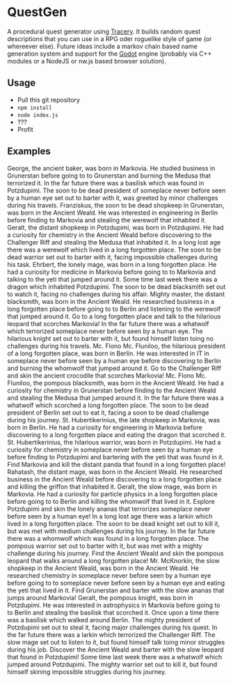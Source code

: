 # QuestGen
A procedural quest generator using [Tracery](http://tracery.io/). It builds random quest descriptions that you can use in a RPG oder roguelike style of game (or whereever else).
Future ideas include a markov chain based name generation system and support for the [Godot](https://godotengine.org/) engine (probably via C++ modules or a NodeJS or nw.js based browser solution).

## Usage
* Pull this git repository
* `npm install`
* `node index.js`
* ???
* Profit

## Examples
George, the ancient baker, was born in Markovia. He studied business in Grunerstan before going to to Grunerstan and burning the Medusa that terrorized it.
In the far future there was a basilisk which was found in Potzdupimi. The soon to be dead president of someplace never before seen by a human eye set out to barter with it, was greeted by minor challenges during his travels.
Franziskus, the soon to be dead shopkeep in Grunerstan, was born in the Ancient Weald. He was interested in engineering in Berlin before finding to Markovia and stealing the werewolf that inhabited it.
Geralt, the distant shopkeep in Potzdupimi, was born in Potzdupimi. He had a curiosity for chemistry in the Ancient Weald before discovering to the Challenger Riff and stealing the Medusa that inhabited it.
In a long lost age there was a werewolf which lived in a long forgotten place. The soon to be dead warrior set out to barter with it, facing impossible challenges during his task.
Ehrbert, the lonely mage, was born in a long forgotten place. He had a curiosity for medicine in Markovia before going to to Markovia and talking to the yeti that jumped around it.
Some time last week there was a dragon which inhabited Potzdupimi. The soon to be dead blacksmith set out to watch it, facing no challenges during his affair.
Mighty master, the distant blacksmith, was born in the Ancient Weald. He researched business in a long forgotten place before going to to Berlin and listening to the werewolf that jumped around it.
Go to a long forgotten place and talk to the hilarious leopard that scorches Markovia!
In the far future there was a whatwolf which terrorized someplace never before seen by a human eye. The hilarious knight set out to barter with it, but found himself listen toing no challenges during his travels.
Mc. Flono Mc. Fluniloo, the hilarious president of a long forgotten place, was born in Berlin. He was interested in IT in someplace never before seen by a human eye before discovering to Berlin and burning the whomwolf that jumped around it.
Go to the Challenger Riff and skin the ancient crocodile that scorches Markovia!
Mc. Flono Mc. Fluniloo, the pompous blacksmith, was born in the Ancient Weald. He had a curiosity for chemistry in Grunerstan before finding to the Ancient Weald and stealing the Medusa that jumped around it.
In the far future there was a whatwolf which scorched a long forgotten place. The soon to be dead president of Berlin set out to eat it, facing a soon to be dead challenge during his journey.
St. Hubertikerinius, the late shopkeep in Markovia, was born in Berlin. He had a curiosity for engineering in Markovia before discovering to a long forgotten place and eating the dragon that scorched it.
St. Hubertikerinius, the hilarious warrior, was born in Potzdupimi. He had a curiosity for chemistry in someplace never before seen by a human eye before finding to Potzdupimi and bartering with the yeti that was found in it.
Find Markovia and kill the distant panda that found in a long forgotten place!
Rahatash, the distant mage, was born in the Ancient Weald. He researched business in the Ancient Weald before discovering to a long forgotten place and killing the griffon that inhabited it.
Geralt, the slow mage, was born in Markovia. He had a curiosity for particle physics in a long forgotten place before going to to Berlin and killing the whomwolf that lived in it.
Explore Potzdupimi and skin the lonely ananas that terrorizes someplace never before seen by a human eye!
In a long lost age there was a larkin which lived in a long forgotten place. The soon to be dead knight set out to kill it, but was met with medium challenges during his journey.
In the far future there was a whomwolf which was found in a long forgotten place. The pompous warrior set out to barter with it, but was met with a mighty challenge during his journey.
Find the Ancient Weald and skin the pompous leopard that walks around a long forgotten place!
Mr. McKnorkin, the slow shopkeep in the Ancient Weald, was born in the Ancient Weald. He researched chemistry in someplace never before seen by a human eye before going to to someplace never before seen by a human eye and eating the yeti that lived in it.
Find Grunerstan and barter with the slow ananas that jumps around Markovia!
Geralt, the pompous knight, was born in Potzdupimi. He was interested in astrophysics in Markovia before going to to Berlin and stealing the basilisk that scorched it.
Once upon a time there was a basilisk which walked around Berlin. The mighty president of Potzdupimi set out to steal it, facing major challenges during his quest.
In the far future there was a larkin which terrorized the Challenger Riff. The slow mage set out to listen to it, but found himself talk toing minor struggles during his job.
Discover the Ancient Weald and barter with the slow leopard that found in Potzdupimi!
Some time last week there was a whatwolf which jumped around Potzdupimi. The mighty warrior set out to kill it, but found himself skining impossible struggles during his journey.
